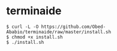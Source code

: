 # terminaide
```
$ curl -L -O https://github.com/Obed-Ababio/terminaide/raw/master/install.sh
$ chmod +x install.sh
$ ./install.sh
```
